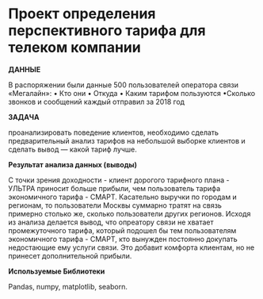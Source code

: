 # Проект определения перспективного тарифа для телеком компании

**ДАННЫЕ**

В распоряжении были данные 500 пользователей оператора связи «Мегалайн»: 
• Кто они 
• Откуда
• Каким тарифом пользуются
•Сколько звонков и сообщений каждый отправил за 2018 год

**ЗАДАЧА**

проанализировать поведение клиентов, необходимо сделать предварительный анализ тарифов на небольшой выборке клиентов и сделать вывод — какой тариф лучше.

**Результат анализа данных (выводы)**

C точки зрения доходности - клиент дорогого тарифного плана - УЛЬТРА приносит больше прибыли, чем пользователь тарифа экономичного тарифа - СМАРТ. Касательно выручки по городам и регионам, то пользователи Москвы суммарно тратят на связь примерно столько же, сколько пользователи других регионов. Исходя из анализа делается вывод, что опреатору связи не хватает промежуточного тарифа, который подошел бы тем пользователям экономичного тарифа - СМАРТ, кто вынужден постоянно докупать недостающие ему услуги связи. Это добавит комфорта клиентам, но не принесет дополнительной прибыли.

**Используемые Библиотеки**

Pandas, numpy, matplotlib, seaborn.
